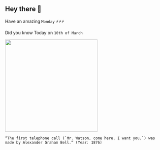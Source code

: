 ## Hey there 👋
Have an amazing `Monday` ⚡⚡⚡

Did you know Today on `10th of March`
 
 [<img src="https://www.americaslibrary.gov/assets/jb/recon/jb_recon_telephone_1_m.jpg" width="300" />](https://www.americaslibrary.gov/jb/recon/jb_recon_telephone_1.html#:~:text=They%20were%20spoken%20by%20Alexander,What%20would%20you%20have%20said%3F) 
 ```
“The first telephone call (`Mr. Watson, come here. I want you.`) was made by Alexander Graham Bell.” (Year: 1876)
```
